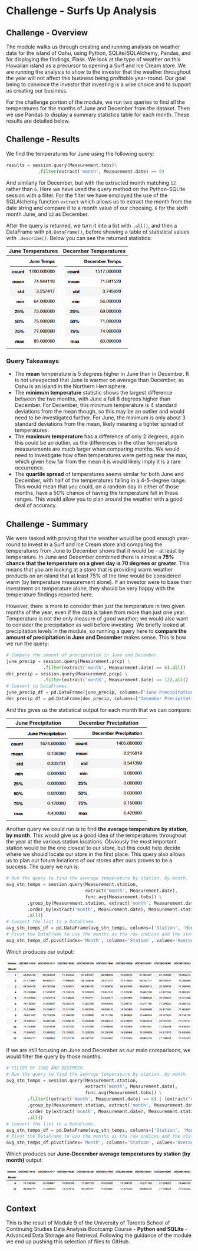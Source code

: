 # Challenge - Surfs Up Analysis

## Challenge - Overview

The module walks us through creating and running analysis on weather data for the island of Oahu, using Python, SQLite/SQLAlchemy, Pandas, and for displaying the findings, Flask. We look at the type of weather on this Hawaiian island as a precursor to opening a Surf and Ice Cream store. We are running the analysis to show to the investor that the weather throughout the year will not affect this business being profitable year-round. Our goal being to convince the investor that investing is a wise choice and to support us creating our business.

For the challenge portion of the module, we run two queries to find all the temperatures for the months of June and December from the dataset. Then we use Pandas to display a summary statistics table for each month. These results are detailed below.

## Challenge - Results

We find the temperatures for June using the following query:

```py
results = session.query(Measurement.tobs)\
            .filter(extract('month', Measurement.date) == 6)
```

And similarly for December, but with the extracted month matching `12` rather than `6`. Here we have used the query method on the Python-SQLite session with a filter. For the filter we have employed the use of the SQLAlchemy function `extract` which allows us to extract the month from the date string and compare it to a month value of our choosing. `6` for the sixth month June, and `12` as December.

After the query is returned, we turn it into a list with `.all()`, and then a DataFrame with `pd.DataFrame()`, before showing a table of statistical values with `.describe()`. Below you can see the returned statistics:

| June Temperatures | December Temperatures |
:------------------:|:----------------------:
![June Temperature Statistics](Images/june_temps_stat_summary.png) | ![December Temperature Statistics](Images/dec_temps_stat_summary.png)

### Query Takeaways

- The **mean** temperature is 5 degrees higher in June than in December. It is not unexpected that June is warmer on average than December, as Oahu is an island in the Northern Hemisphere.
- The **minimum temperature** statistic shows the largest difference between the two months, with June a full 8 degrees higher than December. For December, this minimum temperature is 4 standard deviations from the mean though, so this may be an outlier and would need to be investigated further. For June, the minimum is only about 3 standard deviations from the mean, likely meaning a tighter spread of temperatures.
- The **maximum temperature** has a difference of only 2 degrees, again this could be an outlier, as the differences in the other temperature measurements are much larger when comparing months. We would need to investigate how often temperatures were getting near the max, which given how far from the mean it is would likely imply it is a rare occurrence.
- The **quartile spread** of temperatures seems similar for both June and December, with half of the temperatures falling in a 4-5-degree range. This would mean that you could, on a random day in either of those months, have a 50% chance of having the temperature fall in these ranges. This would allow you to plan around the weather with a good deal of accuracy.

## Challenge - Summary

We were tasked with proving that the weather would be good enough year-round to invest in a Surf and Ice Cream store and comparing the temperatures from June to December shows that it would be - at least by temperature. In June and December combined there is almost a **75% chance that the temperature on a given day is 70 degrees or greater**. This means that you are looking at a store that is providing warm weather products on an island that at least 75% of the time would be considered warm (by temperature measurement alone). If an investor were to base their investment on temperature alone, they should be very happy with the temperature findings reported here.

However, there is more to consider than just the temperature in two given months of the year, even if the data is taken from more than just one year. Temperature is not the only measure of good weather; we would also want to consider the precipitation as well before investing. We briefly looked at precipitation levels in the module, so running a query here to **compare the amount of precipitation in June and December** makes sense. This is how we run the query:

```py
# Compare the amount of preciptation in June and December.
june_precip = session.query(Measurement.prcp) \
              .filter(extract('month', Measurement.date) == 6).all()
dec_precip = session.query(Measurement.prcp) \
              .filter(extract('month', Measurement.date) == 12).all()
# Convert to DataFrames.
june_precip_df = pd.DataFrame(june_precip, columns=["June Precipitation"])
dec_precip_df = pd.DataFrame(dec_precip, columns=["December Precipitation"])
```

And this gives us the statistical output for each month that we can compare:

| June Precipitation | December Precipitation |
:-------------------:|:-----------------------:
![June Temperature Statistics](Images/june_precip_stat_summary.png) | ![December Temperature Statistics](Images/dec_precip_stat_summary.png)

Another query we could run is to find **the average temperature by station, by month**. This would give us a good idea of the temperatures throughout the year at the various station locations. Obviously the most important station would be the one closest to our store, but this could help decide where we should locate our store in the first place. This query also allows us to plan out future locations of our stores after ours proves to be a success. The query we run is:

```py
# Run the query to find the average temperature by station, by month.
avg_stn_temps = session.query(Measurement.station,
                              extract('month', Measurement.date),
                              func.avg(Measurement.tobs)) \
        .group_by(Measurement.station, extract('month', Measurement.date)) \
        .order_by(extract('month', Measurement.date), Measurement.station) \
        .all()
# Convert the list to a DataFrame.
avg_stn_temps_df = pd.DataFrame(avg_stn_temps, columns=['Station', 'Month', 'Average Temp'])
# Pivot the DataFrame to use the months as the row indices and the stations as column headers.
avg_stn_temps_df.pivot(index='Month', columns='Station', values='Average Temp')
```

Which produces our output:

![Average Temperature by Station and Month](Images/average_temperature_by_station_month.png)

If we are still focusing on June and December as our main comparisons, we would filter the query by those months:

```py
# FILTER BY JUNE AND DECEMBER
# Run the query to find the average temperature by station, by month.
avg_stn_temps = session.query(Measurement.station,
                              extract('month', Measurement.date),
                              func.avg(Measurement.tobs)) \
        .filter((extract('month', Measurement.date) == 6) | (extract('month', Measurement.date) == 12))\
        .group_by(Measurement.station, extract('month', Measurement.date))\
        .order_by(extract('month', Measurement.date), Measurement.station)\
        .all()
# Convert the list to a DataFrame.
avg_stn_temps_df = pd.DataFrame(avg_stn_temps, columns=['Station', 'Month', 'Average Temp'])
# Pivot the DataFrame to use the months as the row indices and the stations as column headers.
avg_stn_temps_df.pivot(index='Month', columns='Station', values='Average Temp')
```

Which produces our **June-December average temperatures by station (by month)** output:

![Average Temperature by Station for June and December](Images/average_temperature_by_station_junedec.png)

## Context

This is the result of Module 9 of the University of Toronto School of Continuing Studies Data Analysis Bootcamp Course - **Python and SQLite** - Advanced Data Storage and Retrieval. Following the guidance of the module we end up pushing this selection of files to GitHub.
